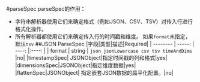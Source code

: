 #parseSpec
parseSpec的作用：
* 字符串解析器使用它们来确定格式（例如JSON、CSV、TSV）对传入行进行格式化操作。
* 所有解析器都使用它们来确定传入行的时间戳和维度。
如果`format`未指定，默认`tsv`
##JSON ParseSpec
|字段|类型|描述|Required|
| --------   | -----:  | ----:  |:----: |
| format | string | `json jsonLowercase csv tsv timeAndDims` |no|
|timestampSpec| JSONObject|指定时间戳的列和格式|yes|
|dimensionsSpec|JSONObject|指定维度数据|yes|
|flattenSpec|JSONObject| 指定嵌套JSON数据的扁平化配置。|no|